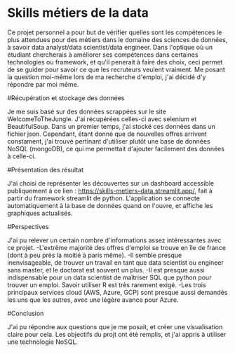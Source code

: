 # Skills métiers de la data

Ce projet personnel a pour but de vérifier quelles sont les compétences le plus attendues pour des métiers dans le domaine des sciences de données, à savoir data analyst/data scientist/data engineer. Dans l'optique où un étudiant chercherais à améliorer ses compétences dans certaines technologies ou framework, et qu'il penerait à faire des choix, ceci permet de se guider pour savoir ce que les recruteurs veulent vraiment. Me posant la question moi-même lors de ma recherche d'emploi, j'ai décidé d'y répondre par moi même.

#Récupération et stockage des données

Je me suis basé sur des données scrappées sur le site WelcomeToTheJungle. J'ai récupérées celles-ci avec selenium et BeautifulSoup. Dans un premier temps, j'ai stocké ces données dans un fichier json. Cependant, étant donné que de nouvelles offres arrivent constament, j'ai trouvé pertinant d'utiliser plutôt une base de données NoSQL (mongoDB), ce qui me permettait d'ajouter facilement des données à celle-ci. 

#Présentation des résultat

J'ai choisi de représenter les découvertes sur un dashboard accessible publiquement à ce lien : https://skills-metiers-data.streamlit.app/, fait à partir du framework streamlit de python. L'application se connecte automatiquement à la base de données quand on l'ouvre, et affiche les graphiques actualisés.

#Perspectives

J'ai pu relever un certain nombre d'informations assez intéressantes avec ce projet.
-L'extrême majorité des offres d'emploi se trouve en île de france (dont à peu près la moitié à paris même).
-Il semble presque inenvisageable, de trouver un travail en tant que data scientist ou engineer sans master, et le doctorat est souvent un plus.
-Il est presque aussi indispensable pour un data scientist de maîtriser SQL que python pour trouver un emploi. Savoir utiliser R est très rarement exigé.
-Les trois principaux services cloud (AWS, Azure, GCP) sont presque aussi demandés les uns que les autres, avec une légère avance pour Azure.

#Conclusion

J'ai pu répondre aux questions que je me posait, et créer une visualisation claire pour cela. Les objectifs du projt ont été remplis, et j'ai appris à utiliser une technologie NoSQL.

